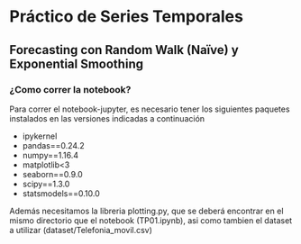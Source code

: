 # Práctico de Series Temporales

## Forecasting con Random Walk (Naïve) y Exponential Smoothing

### ¿Como correr la notebook?

Para correr el notebook-jupyter, es necesario tener los siguientes paquetes instalados en las versiones indicadas a continuación
* ipykernel
* pandas==0.24.2
* numpy==1.16.4
* matplotlib<3
* seaborn==0.9.0
* scipy==1.3.0
* statsmodels==0.10.0

Además necesitamos la libreria plotting.py, que se deberá encontrar en el mismo directorio que el notebook (TP01.ipynb), 
asi como tambien el dataset a utilizar (dataset/Telefonia_movil.csv)
